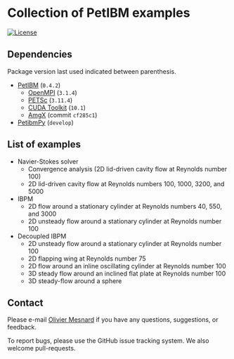 # Collection of PetIBM examples

[![License](https://img.shields.io/badge/License-BSD%203--Clause-blue.svg)](https://github.com/mesnardo/petibm-examples/raw/master/LICENSE)

## Dependencies

Package version last used indicated between parenthesis.

* [PetIBM](https://github.com/barbagroup/PetIBM) (`0.4.2`)
  * [OpenMPI](https://www.open-mpi.org) (`3.1.4`)
  * [PETSc](https://www.mcs.anl.gov/petsc) (`3.11.4`)
  * [CUDA Toolkit](https://developer.nvidia.com/cuda-toolkit-archive) (`10.1`)
  * [AmgX](https://github.com/NVIDIA/AMGX) (commit `cf285c1`)
* [PetibmPy](https://github.com/mesnardo/petibmpy) (`develop`)

## List of examples

* Navier-Stokes solver
  * Convergence analysis (2D lid-driven cavity flow at Reynolds number 100)
  * 2D lid-driven cavity flow at Reynolds numbers 100, 1000, 3200, and 5000
* IBPM
  * 2D flow around a stationary cylinder at Reynolds numbers 40, 550, and 3000
  * 2D unsteady flow around a stationary cylinder at Reynolds number 100
* Decoupled IBPM
  * 2D unsteady flow around a stationary cylinder at Reynolds number 100
  * 2D flapping wing at Reynolds number 75
  * 2D flow around an inline oscillating cylinder at Reynolds number 100
  * 3D steady flow around an inclined flat plate at Reynolds number 100
  * 3D steady-flow around a sphere

## Contact

Please e-mail [Olivier Mesnard](mailto:mesnardo@gwu.edu) if you have any questions, suggestions, or feedback.

To report bugs, please use the GitHub issue tracking system.
We also welcome pull-requests.
